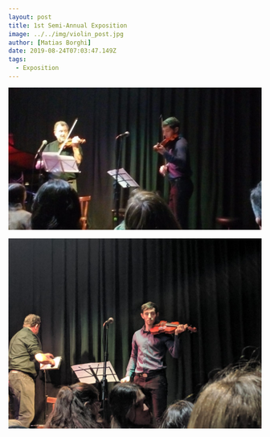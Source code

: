 ```yaml
---
layout: post
title: 1st Semi-Annual Exposition
image: ../../img/violin_post.jpg
author: [Matias Borghi]
date: 2019-08-24T07:03:47.149Z
tags:
  - Exposition
---
```


![Duo](./duo.jpg)

![Duo2](./duo2.jpg)